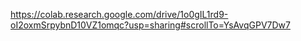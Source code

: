 https://colab.research.google.com/drive/1o0gIL1rd9-oI2oxmSrpybnD10VZ1omqc?usp=sharing#scrollTo=YsAvqGPV7Dw7
